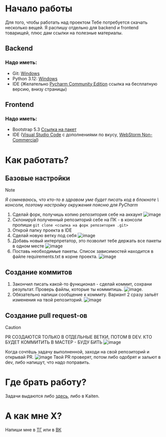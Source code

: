 # Начало работы
Для того, чтобы работать над проектом Тебе потребуется скачать несколько вещей. Я распишу отдельно для backend и frontend товарищей, плюс дам ссылки на полезные материалы.
## Backend
### Надо иметь:
* Git:  [Windows](https://git-scm.com/downloads/win)
* Python 3.12: [Windows](https://www.python.org/downloads/release/python-3120/)
* IDE (Желательно [Pycharm Community Edition](https://www.jetbrains.com/pycharm/download/?section=windows) ссылка на бесплатную версию, внизу страницы)
## Frontend
### Надо иметь:
* Bootstrap 5.3 [Ссылка на пакет](https://getbootstrap.com/docs/5.3/getting-started/download/)
* IDE ([Visual Studio Code](https://code.visualstudio.com) с дополнениями по вкусу, [WebStorm Non-Commercial](https://www.jetbrains.com/webstorm/download/#section=windows))
# Как работать?
## Базовые настройки
> [!NOTE]
> *Я сомневаюсь, что кто-то в здравом уме будет писать код в блокноте \ консоли, поэтому настройку окружения поясню для PyCharm*
1. Сделай форк, получишь копию репозитория себе на аккаунт ![image](https://github.com/user-attachments/assets/75bf391b-39ed-4b1a-ba49-573f1ed6aa0f)
2. Склонируй полученный репозиторий себе на ПК - в консоли пропиши `git clone <ссылка на форк репозитория .git>`
3. Открой папку проекта в IDE
4. Сделай новую ветку под себя ![image](https://github.com/user-attachments/assets/e5c7416a-d2c2-47aa-a4fc-7b25c8b299ab)
5. Добавь новый интерпретатор, это позволит тебе держать все пакеты в одном месте ![image](https://github.com/user-attachments/assets/4f92e4d8-3631-4315-a7c2-4f219c9884da)
6. Поставь необходимые пакеты. Список зависимостей находится в файле requirements.txt в корне проекта. ![image](https://github.com/user-attachments/assets/ca1d1874-4b5b-429d-8f84-78383b50134e)
## Создание коммитов
1. Закончил писать какой-то функционал - сделай коммит, сохрани результат. Проверь файлы, которые ты коммитишь. ![image](https://github.com/user-attachments/assets/60372c31-198a-4907-a425-48d413e988e9).
2. Обязательно напиши сообщение к коммиту. Вариант 2 сразу зальёт изменения на твой репозиторий. ![image](https://github.com/user-attachments/assets/276a1c62-cd61-45a8-9af1-99728c5508d3)
## Создание pull request-ов
> [!CAUTION]
> PR СОЗДАЮТСЯ ТОЛЬКО В ОТДЕЛЬНЫЕ ВЕТКИ, ПОТОМ В DEV. КТО БУДЕТ КОММИТИТЬ В МАСТЕР - БУДУ БИТЬ
![image](https://github.com/user-attachments/assets/b83e7aa4-eb74-4cfc-a2e4-ab9d963b97a9)

Когда сочтёшь задачу выполненной, заходи на свой репозиторий и открывай PR. ![image](https://github.com/user-attachments/assets/98e73787-9a7f-4ec3-a78a-dda578ecc823)
Твой PR проверят, потом либо одобрят и зальют в dev, либо напишут, что надо поправить.
# Где брать работу?
Задачи выдаются либо [здесь](https://github.com/2eFoLt/mospoly-pd-kpi/issues), либо в Kaiten.
# А как мне Х?
Напиши мне в [ТГ](https://t.me/defolt_tg) или в [ВК](https://vk.com/2efolt)
